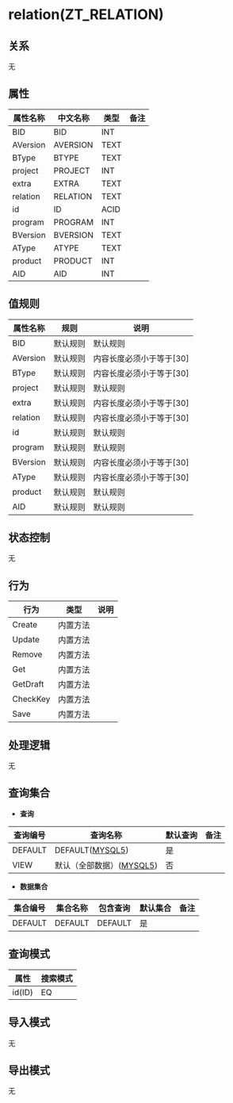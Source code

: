 # relation(ZT_RELATION)

  

## 关系
无

## 属性

| 属性名称        |    中文名称    | 类型     |  备注  |
| --------   |------------| -----   |  -------- | 
|BID|BID|INT|&nbsp;|
|AVersion|AVERSION|TEXT|&nbsp;|
|BType|BTYPE|TEXT|&nbsp;|
|project|PROJECT|INT|&nbsp;|
|extra|EXTRA|TEXT|&nbsp;|
|relation|RELATION|TEXT|&nbsp;|
|id|ID|ACID|&nbsp;|
|program|PROGRAM|INT|&nbsp;|
|BVersion|BVERSION|TEXT|&nbsp;|
|AType|ATYPE|TEXT|&nbsp;|
|product|PRODUCT|INT|&nbsp;|
|AID|AID|INT|&nbsp;|

## 值规则
| 属性名称    | 规则    |  说明  |
| --------   |------------| ----- | 
|BID|默认规则|默认规则|
|AVersion|默认规则|内容长度必须小于等于[30]|
|BType|默认规则|内容长度必须小于等于[30]|
|project|默认规则|默认规则|
|extra|默认规则|内容长度必须小于等于[30]|
|relation|默认规则|内容长度必须小于等于[30]|
|id|默认规则|默认规则|
|program|默认规则|默认规则|
|BVersion|默认规则|内容长度必须小于等于[30]|
|AType|默认规则|内容长度必须小于等于[30]|
|product|默认规则|默认规则|
|AID|默认规则|默认规则|

## 状态控制

无


## 行为
| 行为    | 类型    |  说明  |
| --------   |------------| ----- | 
|Create|内置方法|&nbsp;|
|Update|内置方法|&nbsp;|
|Remove|内置方法|&nbsp;|
|Get|内置方法|&nbsp;|
|GetDraft|内置方法|&nbsp;|
|CheckKey|内置方法|&nbsp;|
|Save|内置方法|&nbsp;|

## 处理逻辑
无

## 查询集合

* **查询**

| 查询编号 | 查询名称       | 默认查询 |   备注|
| --------  | --------   | --------   | ----- |
|DEFAULT|DEFAULT([MYSQL5](../../appendix/query_MYSQL5.md#Relation_Default))|是|&nbsp;|
|VIEW|默认（全部数据）([MYSQL5](../../appendix/query_MYSQL5.md#Relation_View))|否|&nbsp;|

* **数据集合**

| 集合编号 | 集合名称   |  包含查询  | 默认集合 |   备注|
| --------  | --------   | -------- | --------   | ----- |
|DEFAULT|DEFAULT|DEFAULT|是|&nbsp;|

## 查询模式
| 属性      |    搜索模式     |
| --------   |------------|
|id(ID)|EQ|

## 导入模式
无


## 导出模式
无
